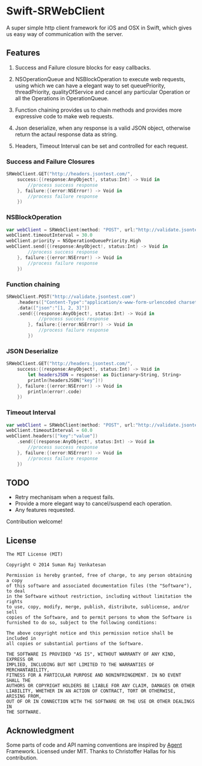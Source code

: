 # Swift-SRWebClient

A super simple http client framework for iOS and OSX in Swift, which gives us easy way of communication with the server. 

## Features

1. Success and Failure closure blocks for easy callbacks.

2. NSOperationQueue and NSBlockOperation to execute web requests, using which we can have a elegant way to set queuePriority, threadPriority, qualityOfService and cancel any particular Operation or all the Operations in OperationQueue.

3. Function chaining provides us to chain methods and provides more expressive code to make web requests.

4. Json deserialize, when any response is a valid JSON object, otherwise return the actaul response data as string.

5. Headers, Timeout Interval can be set and controlled for each request.

### Success and Failure Closures

```swift
SRWebClient.GET("http://headers.jsontest.com/", 
	success:{(response:AnyObject!, status:Int) -> Void in 
		//process success response
	}, failure:{(error:NSError!) -> Void in 
		//process failure response
	})
```

### NSBlockOperation

```swift
var webClient = SRWebClient(method: "POST", url:"http://validate.jsontest.com/")
webClient.timeoutInterval = 30.0
webClient.priority = NSOperationQueuePriority.High
webClient.send({(response:AnyObject!, status:Int) -> Void in
		//process success response
	}, failure:{(error:NSError!) -> Void in
        //process failure response        
	})
```

### Function chaining

```swift
SRWebClient.POST("http://validate.jsontest.com")
	.headers(["Content-Type":"application/x-www-form-urlencoded charset=utf-8"])
	.data(["json":"[1, 2, 3]"])
	.send({(response:AnyObject!, status:Int) -> Void in
        	//process success response	        
		}, failure:{(error:NSError!) -> Void in
        	//process failure response    
		})
```

### JSON Deserialize

```swift
SRWebClient.GET("http://headers.jsontest.com/", 
	success:{(response:AnyObject!, status:Int) -> Void in 
		let headersJSON = response! as Dictionary<String, String>
		println(headersJSON["key"]!)
	}, failure:{(error:NSError!) -> Void in 
		println(error!.code)
	})
```

### Timeout Interval

```swift
var webClient = SRWebClient(method: "POST", url:"http://validate.jsontest.com/")
webClient.timeoutInterval = 60.0
webClient.headers(["key":"value"])
	.send({(response:AnyObject!, status:Int) -> Void in
        //process success response
	}, failure:{(error:NSError!) -> Void in
        //process failure response
	})
```
## TODO

- Retry mechanisam when a request fails.
- Provide a more elegant way to cancel/suspend each operation.
- Any features requested.

Contribution welcome!

## License

```
The MIT License (MIT)

Copyright © 2014 Suman Raj Venkatesan

Permission is hereby granted, free of charge, to any person obtaining a copy
of this software and associated documentation files (the "Software"), to deal
in the Software without restriction, including without limitation the rights
to use, copy, modify, merge, publish, distribute, sublicense, and/or sell
copies of the Software, and to permit persons to whom the Software is
furnished to do so, subject to the following conditions:

The above copyright notice and this permission notice shall be included in
all copies or substantial portions of the Software.

THE SOFTWARE IS PROVIDED "AS IS", WITHOUT WARRANTY OF ANY KIND, EXPRESS OR
IMPLIED, INCLUDING BUT NOT LIMITED TO THE WARRANTIES OF MERCHANTABILITY,
FITNESS FOR A PARTICULAR PURPOSE AND NONINFRINGEMENT. IN NO EVENT SHALL THE
AUTHORS OR COPYRIGHT HOLDERS BE LIABLE FOR ANY CLAIM, DAMAGES OR OTHER
LIABILITY, WHETHER IN AN ACTION OF CONTRACT, TORT OR OTHERWISE, ARISING FROM,
OUT OF OR IN CONNECTION WITH THE SOFTWARE OR THE USE OR OTHER DEALINGS IN
THE SOFTWARE.
````

## Acknowledgment
	
Some parts of code and API naming conventions are inspired by [Agent](https://github.com/hallas/agent) Framework. 
Licensed under MIT. Thanks to Christoffer Hallas for his contribution.
